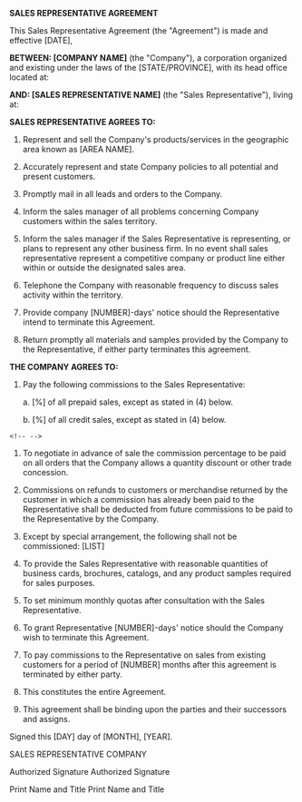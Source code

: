 **SALES REPRESENTATIVE AGREEMENT**

This Sales Representative Agreement (the "Agreement") is made and
effective \[DATE\],

**BETWEEN: \[COMPANY NAME\]** (the \"Company\"), a corporation organized
and existing under the laws of the \[STATE/PROVINCE\], with its head
office located at:

**AND: \[SALES REPRESENTATIVE NAME\]** (the \"Sales Representative\"),
living at:

**SALES REPRESENTATIVE AGREES TO:**

1.  Represent and sell the Company\'s products/services in the
    geographic area known as \[AREA NAME\].

2.  Accurately represent and state Company policies to all potential and
    present customers.

3.  Promptly mail in all leads and orders to the Company.

4.  Inform the sales manager of all problems concerning Company
    customers within the sales territory.

5.  Inform the sales manager if the Sales Representative is
    representing, or plans to represent any other business firm. In no
    event shall sales representative represent a competitive company or
    product line either within or outside the designated sales area.

6.  Telephone the Company with reasonable frequency to discuss sales
    activity within the territory.

7.  Provide company \[NUMBER\]-days\' notice should the Representative
    intend to terminate this Agreement.

8.  Return promptly all materials and samples provided by the Company to
    the Representative, if either party terminates this agreement.

**THE COMPANY AGREES TO:**

1.  Pay the following commissions to the Sales Representative:

    a.  \[%\] of all prepaid sales, except as stated in (4) below.

    b.  \[%\] of all credit sales, except as stated in (4) below.

```{=html}
<!-- -->
```
1.  To negotiate in advance of sale the commission percentage to be paid
    on all orders that the Company allows a quantity discount or other
    trade concession.

2.  Commissions on refunds to customers or merchandise returned by the
    customer in which a commission has already been paid to the
    Representative shall be deducted from future commissions to be paid
    to the Representative by the Company.

3.  Except by special arrangement, the following shall not be
    commissioned: \[LIST\]

4.  To provide the Sales Representative with reasonable quantities of
    business cards, brochures, catalogs, and any product samples
    required for sales purposes.

5.  To set minimum monthly quotas after consultation with the Sales
    Representative.

6.  To grant Representative \[NUMBER\]-days\' notice should the Company
    wish to terminate this Agreement.

7.  To pay commissions to the Representative on sales from existing
    customers for a period of \[NUMBER\] months after this agreement is
    terminated by either party.

8.  This constitutes the entire Agreement.

9.  This agreement shall be binding upon the parties and their
    successors and assigns.

Signed this \[DAY\] day of \[MONTH\], \[YEAR\].

SALES REPRESENTATIVE COMPANY

Authorized Signature Authorized Signature

Print Name and Title Print Name and Title
